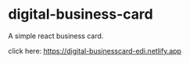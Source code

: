 
# digital-business-card

A simple react business card.

click here: https://digital-businesscard-edi.netlify.app

